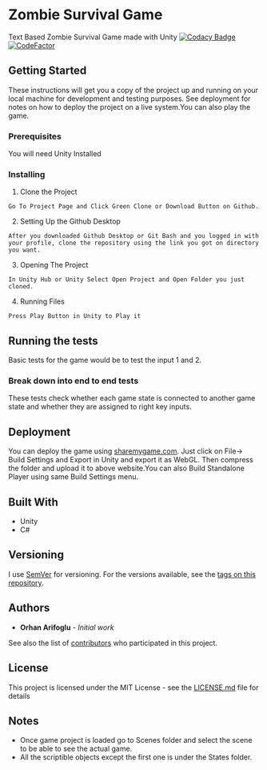 # Zombie Survival Game

Text Based Zombie Survival Game made with Unity [![Codacy Badge](https://api.codacy.com/project/badge/Grade/72b057fbf0ed413eab258b23a22d1d72)](https://www.codacy.com/manual/orhanarifoglu/Zombie-Survival-Game?utm_source=github.com&amp;utm_medium=referral&amp;utm_content=orhanarifoglu/Zombie-Survival-Game&amp;utm_campaign=Badge_Grade) [![CodeFactor](https://www.codefactor.io/repository/github/orhanarifoglu/zombie-survival-game/badge)](https://www.codefactor.io/repository/github/orhanarifoglu/zombie-survival-game)


## Getting Started

These instructions will get you a copy of the project up and running on your local machine for development and testing purposes. See deployment for notes on how to deploy the project on a live system.You can also play the game.

### Prerequisites

You will need Unity Installed


### Installing

1) Clone the Project

```
Go To Project Page and Click Green Clone or Download Button on Github.
```

2) Setting Up the Github Desktop

```
After you downloaded Github Desktop or Git Bash and you logged in with your profile, clone the repository using the link you got on directory you want.
```

3) Opening The Project

```
In Unity Hub or Unity Select Open Project and Open Folder you just cloned.
```

4) Running Files

```
Press Play Button in Unity to Play it
```


## Running the tests

Basic tests for the game would be to test the input 1 and 2.

### Break down into end to end tests

These tests check whether each game state is connected to another game state and whether they are assigned to right key inputs.


## Deployment

You can deploy the game using [sharemygame.com](https://www.sharemygame.com/). Just click on File-> Build Settings and Export in Unity and export it as WebGL. Then compress the folder and upload it to above website.You can also Build Standalone Player using same Build Settings menu.


## Built With

* Unity
* C#


## Versioning

I use [SemVer](http://semver.org/) for versioning. For the versions available, see the [tags on this repository](https://github.com/your/project/tags). 

## Authors

* **Orhan Arifoglu** - *Initial work* 

See also the list of [contributors](https://github.com/lemikistu/Zombie-Survival-Game/graphs/contributors) who participated in this project.

## License

This project is licensed under the MIT License - see the [LICENSE.md](LICENSE.md) file for details

## Notes

* Once game project is loaded go to Scenes folder and select the scene to be able to see the actual game.
* All the scriptible objects except the first one is under the States folder.
